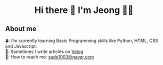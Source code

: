 <h1 align='center'>
  Hi there 👋 I'm Jeong 👨‍💻
</h1>

## About me
🍀: I’m currently learning Basic Programming skills like Python, HTML, CSS and Javascript.<br/>
📝: Sometimes I write articles on [Velog](https://dreamingsado.tistory.com/) <br/> <!-- Add a links-->
📮: How to reach me: sado1003@naver.com <br/>


<!--
**sadojeong/sadojeong** is a ✨ _special_ ✨ repository because its `README.md` (this file) appears on your GitHub profile.

Here are some ideas to get you started:

- 🔭 I’m currently working on ...
- 🌱 I’m currently learning ...
- 👯 I’m looking to collaborate on ...
- 🤔 I’m looking for help with ...
- 💬 Ask me about ...
- 📫 How to reach me: ...
- 😄 Pronouns: ...
- ⚡ Fun fact: ...
-->
